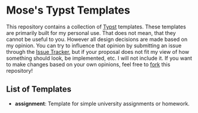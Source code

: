 # Mose's Typst Templates

This repository contains a collection of [Typst](https://typst.app) templates.
These templates are primarily built for my personal use. That does not mean, that
they cannot be useful to you. However all design decisions are made based on my
opinion. You can try to influence that opinion by submitting an issue through the
[Issue Tracker](https://github.com/moseschmiedel/mose-typst-templates/issues), but
if your proposal does not fit my view of how something should look, be implemented, etc.
I will not include it. If you want to make changes based on your own opinions, feel free
to [fork](https://github.com/moseschmiedel/mose-typst-templates/fork) this repository!

## List of Templates

-   **assignment**: Template for simple university assignments or homework.

